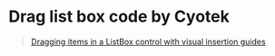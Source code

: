 ﻿# Drag list box code by Cyotek
> [Dragging items in a ListBox control with visual insertion guides](https://www.cyotek.com/blog/dragging-items-in-a-listbox-control-with-visual-insertion-guides)